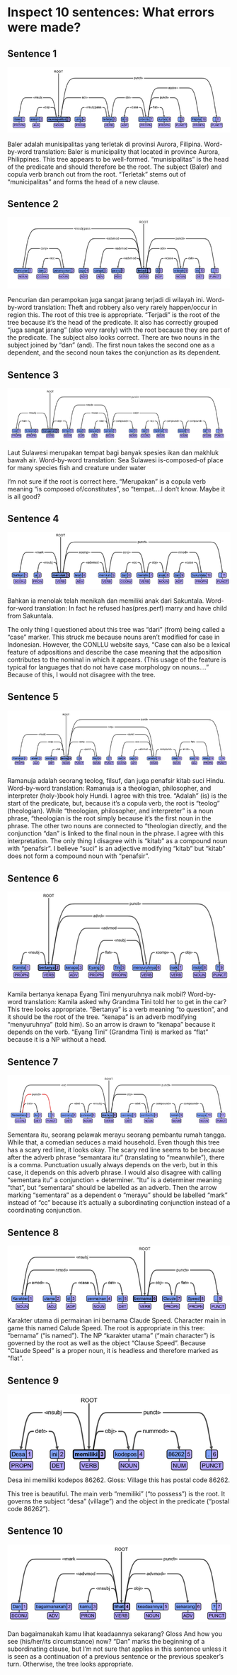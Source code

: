 # Inspect 10 sentences: What errors were made?

## Sentence 1
![](sentence1.png)

Baler adalah munisipalitas yang terletak di provinsi Aurora, Filipina.
Word-by-word translation:
Baler is municipality that located in province Aurora, Philippines.
This tree appears to be well-formed. “munisipalitas” is the head of the predicate and should therefore be the root. The subject (Baler) and copula verb branch out from the root. “Terletak” stems out of “municipalitas” and forms the head of a new clause.  

## Sentence 2
![](sentence2.png)

Pencurian dan perampokan juga sangat jarang terjadi di wilayah ini.
Word-by-word translation:
Theft and robbery also very rarely happen/occur in region this. 
The root of this tree is appropriate. “Terjadi” is the root of the tree because it’s the head of the predicate. It also has correctly grouped “juga sangat jarang” (also very rarely) with the root because they are part of the predicate. The subject also looks correct. There are two nouns in the subject joined by “dan” (and). The first noun takes the second one as a dependent, and the second noun takes the conjunction as its dependent.  

## Sentence 3
![](sentence3.png)

Laut Sulawesi merupakan     tempat bagi banyak spesies ikan dan makhluk bawah air.
Word-by-word translation:
Sea Sulawesi is-composed-of place for   many species fish and creature under water

I’m not sure if the root is correct here. “Merupakan” is a copula verb meaning “is composed of/constitutes”, so “tempat….I don’t know. Maybe it is all good?

## Sentence 4
![](sentence4.png)

Bahkan ia menolak telah menikah dan memiliki anak dari Sakuntala.
Word-for-word translation:
In fact he  refused  has(pres.perf) marry and have child from Sakuntala. 

The only thing I questioned about this tree was “dari” (from) being called a “case” marker. This struck me because nouns aren’t modified for case in Indonesian. However, the CONLLU website says, “Case can also be a lexical feature of adpositions and describe the case meaning that the adposition contributes to the nominal in which it appears. (This usage of the feature is typical for languages that do not have case morphology on nouns….” Because of this, I would not disagree with the tree. 

## Sentence 5
![](sentence5.png)

Ramanuja adalah seorang teolog, filsuf, dan juga penafsir kitab suci Hindu. 
Word-by-word translation:
Ramanuja   is               a	   theologian, philosopher, and interpreter (holy-)book holy Hundi. 
I agree with this tree. “Adalah” (is) is the start of the predicate, but, because it’s a copula verb, the root is “teolog” (theologian). While “theologian, philosopher, and interpreter” is a noun phrase, “theologian is the root simply because it’s the first noun in the phrase. The other two nouns are connected to “theologian directly, and the conjunction “dan” is linked to the final noun in the phrase. I agree with this interpretation. The only thing I disagree with is “kitab” as a compound noun with “penafsir”. I believe “suci” is an adjective modifying “kitab” but “kitab” does not form a compound noun with “penafsir”. 

## Sentence 6
![](sentence6.png)

Kamila bertanya kenapa Eyang Tini menyuruhnya naik mobil?
Word-by-word translation:
Kamila asked why Grandma Tini told her to get in the car? 
This tree looks appropriate. “Bertanya” is a verb meaning “to question”, and it should be the root of the tree. “kenapa” is an adverb modifying “menyuruhnya” (told him). So an arrow is drawn to “kenapa” because it depends on the verb.  “Eyang Tini” (Grandma Tini) is marked as “flat” because it is a NP without a head.  

## Sentence 7
![](sentence7.png)
Sementara itu, seorang pelawak merayu seorang pembantu rumah tangga.
While that, a comedian seduces a maid household. 
Even though this tree has a scary red line, it looks okay. The scary red line seems to be because after the adverb phrase “semantara itu” (translating to “meanwhile”), there is a comma. Punctuation usually always depends on the verb, but in this case, it depends on this adverb phrase. I would also disagree with calling “sementara itu” a conjunction + determiner. “Itu” is a determiner meaning “that”, but “sementara” should be labelled as an adverb. Then the arrow marking “sementara” as a dependent o “merayu” should be labelled “mark” instead of “cc” because it’s actually a subordinating conjunction instead of a coordinating conjunction. 

## Sentence 8
![](sentence8.png)
Karakter utama di permainan ini bernama Claude Speed.
Character main in game this named Calude Speed. 
The root is appropriate in this tree: “bernama” (“is named”). The NP “karakter utama” (“main character”) is governed by the root as well as the object “Clause Speed”. Because “Claude Speed” is a proper noun, it is headless and therefore marked as “flat”. 

## Sentence 9
![](sentence9.png)
Desa ini memiliki kodepos 86262.
Gloss:
Village this has postal code 86262.

This tree is beautiful. The main verb “memiliki” (“to possess”) is the root. It governs the subject “desa” (village”) and the object in the predicate (“postal code 86262”).  

## Sentence 10
![](sentence10.png)

Dan bagaimanakah kamu lihat keadaannya sekarang?
Gloss
And  how                  you     see (his/her/its circumstance) now?
“Dan” marks the beginning of a subordinating clause, but I’m not sure that applies in this sentence unless it is seen as a continuation of a previous sentence or the previous speaker’s turn. Otherwise, the tree looks appropriate. 

